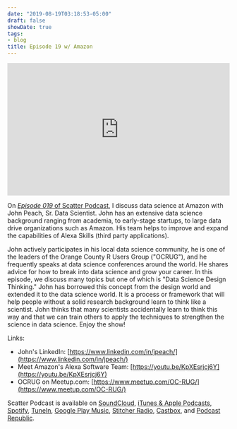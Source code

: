 ```yaml
---
date: "2019-08-19T03:18:53-05:00"
draft: false
showDate: true
tags:
- blog
title: Episode 19 w/ Amazon
---
```


<iframe width="100%" height="300" scrolling="no" frameborder="no" allow="autoplay" src="https://w.soundcloud.com/player/?url=https%3A//api.soundcloud.com/tracks/659267984&color=%23ff5500&auto_play=false&hide_related=false&show_comments=true&show_user=true&show_reposts=false&show_teaser=true&visual=true"></iframe>
<br/>

On [_Episode 019_ of Scatter Podcast](https://soundcloud.com/scatterpodcast/episode-019), I discuss data science at Amazon with John Peach, Sr. Data Scientist. John has an extensive data science background ranging from academia, to early-stage startups, to large data drive organizations such as Amazon. His team helps to improve and expand the capabilities of Alexa Skills (third party applications).

John actively participates in his local data science community, he is one of the leaders of the Orange County R Users Group ("OCRUG"), and he frequently speaks at data science conferences around the world. He shares advice for how to break into data science and grow your career. In this episode, we discuss many topics but one of which is "Data Science Design Thinking." John has borrowed this concept from the design world and extended it to the data science world. It is a process or framework that will help people without a solid research background learn to think like a scientist. John thinks that many scientists accidentally learn to think this way and that we can train others to apply the techniques to strengthen the science in data science. Enjoy the show!

Links:

* John's LinkedIn: [https://www.linkedin.com/in/jpeach/](https://www.linkedin.com/in/jpeach/)
* Meet Amazon's Alexa Software Team: [https://youtu.be/KpXEsrjcj6Y](https://youtu.be/KpXEsrjcj6Y)
* OCRUG on Meetup.com: [https://www.meetup.com/OC-RUG/](https://www.meetup.com/OC-RUG/)

Scatter Podcast is available on [SoundCloud](https://soundcloud.com/scatterpodcast), [iTunes & Apple Podcasts](https://podcasts.apple.com/us/podcast/scatter-podcast/id1458544194), [Spotify](https://open.spotify.com/show/64UpJwByrdsrLSYObuEeHx?si=n_UlBzrYQv6ptBjeXfSOsw), [TuneIn](https://tunein.com/podcasts/Business--Economics-Podcasts/Scatter-Podcast-p1216105/), [Google Play Music](https://playmusic.app.goo.gl/?ibi=com.google.PlayMusic&isi=691797987&ius=googleplaymusic&apn=com.google.android.music&link=https://play.google.com/music/m/Iqayzaqkmvhu5op3yehzbj5bus4?t%3DScatter_Podcast%26pcampaignid%3DMKT-na-all-co-pr-mu-pod-16), [Stitcher Radio](https://www.stitcher.com/podcast/scatter-podcast/httpssoundcloudcomscatterpodcast), [Castbox](https://castbox.fm/channel/id2083174), and [Podcast Republic](https://www.podcastrepublic.net/podcast/1458544194).